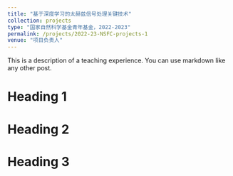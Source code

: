```yaml
---
title: "基于深度学习的太赫兹信号处理关键技术"
collection: projects
type: "国家自然科学基金青年基金，2022-2023"
permalink: /projects/2022-23-NSFC-projects-1
venue: "项目负责人"
---
```


This is a description of a teaching experience. You can use markdown like any other post.

Heading 1
======

Heading 2
======

Heading 3
======
